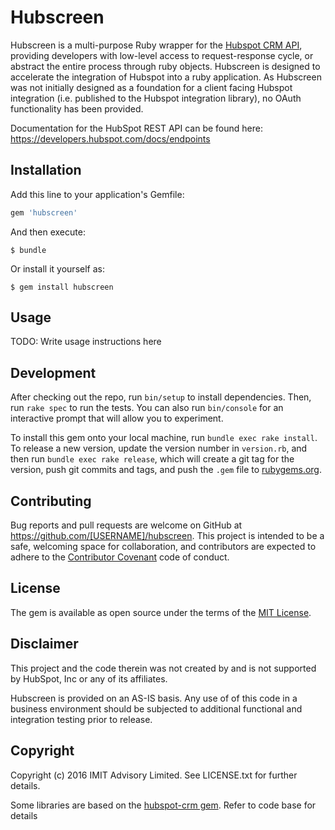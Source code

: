 # Hubscreen

Hubscreen is a multi-purpose Ruby wrapper for the [Hubspot CRM API](https://developers.hubspot.com/docs/endpoints), providing developers with low-level access to request-response cycle, or abstract the entire process through ruby objects. Hubscreen is designed to accelerate the integration of Hubspot into a ruby application. As Hubscreen was not initially designed as a foundation for a client facing Hubspot integration (i.e. published to the Hubspot integration library), no OAuth functionality has been provided. 

Documentation for the HubSpot REST API can be found here: https://developers.hubspot.com/docs/endpoints

## Installation

Add this line to your application's Gemfile:

```ruby
gem 'hubscreen'
```

And then execute:

    $ bundle

Or install it yourself as:

    $ gem install hubscreen

## Usage

TODO: Write usage instructions here

## Development

After checking out the repo, run `bin/setup` to install dependencies. Then, run `rake spec` to run the tests. You can also run `bin/console` for an interactive prompt that will allow you to experiment.

To install this gem onto your local machine, run `bundle exec rake install`. To release a new version, update the version number in `version.rb`, and then run `bundle exec rake release`, which will create a git tag for the version, push git commits and tags, and push the `.gem` file to [rubygems.org](https://rubygems.org).

## Contributing

Bug reports and pull requests are welcome on GitHub at https://github.com/[USERNAME]/hubscreen. This project is intended to be a safe, welcoming space for collaboration, and contributors are expected to adhere to the [Contributor Covenant](contributor-covenant.org) code of conduct.


## License

The gem is available as open source under the terms of the [MIT License](http://opensource.org/licenses/MIT).

## Disclaimer

This project and the code therein was not created by and is not supported by HubSpot, Inc or any of its affiliates.

Hubscreen is provided on an AS-IS basis. Any use of of this code in a business environment should be subjected to additional functional and integration testing prior to release.

## Copyright

Copyright (c) 2016 IMIT Advisory Limited. See LICENSE.txt for further details.

Some libraries are based on the [hubspot-crm gem](https://github.com/adimichele/hubspot-ruby). Refer to code base for details



